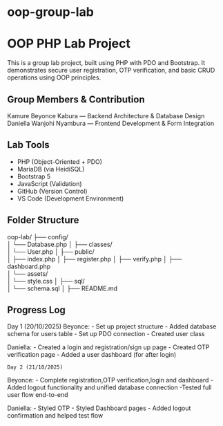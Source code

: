 # oop-group-lab
# OOP PHP Lab Project

This is a group lab project, built using  PHP with PDO and Bootstrap. It demonstrates secure user registration, OTP verification, and basic CRUD operations using OOP principles.

##  Group Members & Contribution
 Kamure Beyonce Kabura — Backend Architecture & Database Design
 Daniella Wanjohi Nyambura — Frontend Development & Form Integration

## Lab Tools
- PHP (Object-Oriented + PDO)
- MariaDB (via HeidiSQL)
- Bootstrap 5
- JavaScript (Validation)
- GitHub (Version Control)
- VS Code (Development Environment)

## Folder Structure
oop-lab/
├── config/                
│   └── Database.php
│
├── classes/             
│   └── User.php
│
├── public/   
│   ├── index.php
│   ├── register.php 
│   ├── verify.php
│   ├── dashboard.php     
│   └── assets/           
│       └── style.css
│
├── sql/         
│   └── schema.sql
│
├── README.md            

## Progress Log
Day 1 (20/10/2025)
Beyonce: - Set up project structure
         - Added database schema for users table
         - Set up PDO connection
         - Created user class
         
Daniella: - Created a login and registration/sign up page
          - Created OTP verification page
          - Added a user dashboard (for after login)
    

    Day 2 (21/10/2025)
Beyonce: - Complete registration,OTP verification,login and dashboard
         - Added logout functionality and unified database connection
          -Tested full user flow end-to-end

Daniella: - Styled OTP 
          - Styled Dashboard pages 
        - Added logout confirmation and helped test flow
